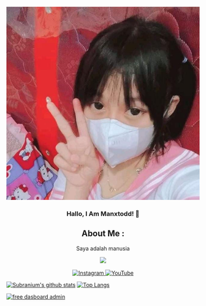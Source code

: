 <p align="center">
  <img align src="./memeg.jpg" />
</p>
<div align="center">

### Hallo, I Am Manxtodd! 🙋
## About Me :
Saya adalah manusia
</div>

<p align="center">
  <img alig src="./code.gif" />
</p>

<p align="center">
  <a href="https://instagram.com/manxtodd" target="_blank">
    <img src="https://img.shields.io/badge/instagram-%23E4405F.svg?&style=for-the-badge&logo=instagram&logoColor=white&color=071A2C" alt="Instagram"/>
  </a>
  <a href="https://youtube.com/Vecs+Viz" target="_blank">
    <img src="https://img.shields.io/badge/youtube-%2312100E.svg?&style=for-the-badge&logo=youtube&logoColor=white&color=071A2C" alt="YouTube"/>
  </a>
</p>

[![Subranium's github stats](https://github-readme-stats.vercel.app/api?username=manxtodd&show_icons=true)](https://github.com/manxtodd/github-readme-stats) 
[![Top Langs](https://github-readme-stats.vercel.app/api/top-langs/?username=manxtodd&layout=compact)](https://github.com/manxtodd/github-readme-stats)

[![free dasboard admin](https://github-readme-stats.vercel.app/api/pin/?username=manxtodd&repo=json-txt)](https://github.com/manxtodd/json-txt)
